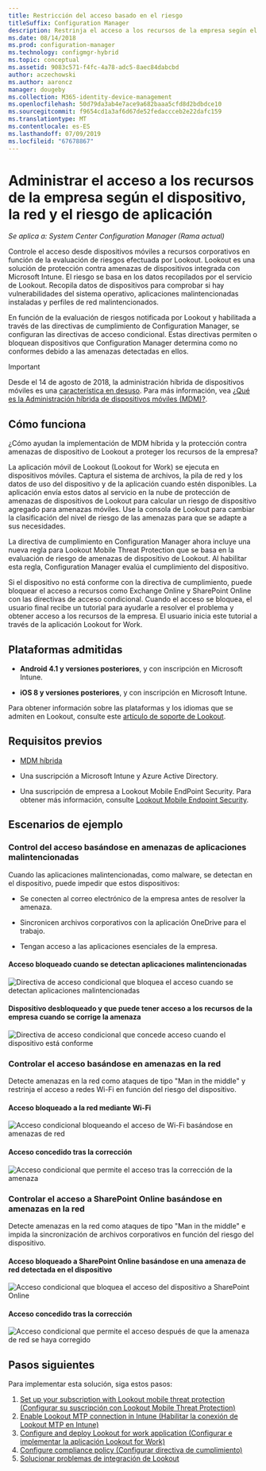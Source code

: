 ```yaml
---
title: Restricción del acceso basado en el riesgo
titleSuffix: Configuration Manager
description: Restrinja el acceso a los recursos de la empresa según el dispositivo, la red y el riesgo de aplicación.
ms.date: 08/14/2018
ms.prod: configuration-manager
ms.technology: configmgr-hybrid
ms.topic: conceptual
ms.assetid: 9083c571-f4fc-4a78-adc5-8aec84dabcbd
author: aczechowski
ms.author: aaroncz
manager: dougeby
ms.collection: M365-identity-device-management
ms.openlocfilehash: 50d79da3ab4e7ace9a682baaa5cfd8d2bdbdce10
ms.sourcegitcommit: f9654cd1a3af6d67de52fedaccceb2e22dafc159
ms.translationtype: MT
ms.contentlocale: es-ES
ms.lasthandoff: 07/09/2019
ms.locfileid: "67678867"
---
```

# <a name="manage-access-to-company-resource-based-on-device-network-and-application-risk"></a>Administrar el acceso a los recursos de la empresa según el dispositivo, la red y el riesgo de aplicación

*Se aplica a: System Center Configuration Manager (Rama actual)*

Controle el acceso desde dispositivos móviles a recursos corporativos en función de la evaluación de riesgos efectuada por Lookout. Lookout es una solución de protección contra amenazas de dispositivos integrada con Microsoft Intune. El riesgo se basa en los datos recopilados por el servicio de Lookout. Recopila datos de dispositivos para comprobar si hay vulnerabilidades del sistema operativo, aplicaciones malintencionadas instaladas y perfiles de red malintencionados. 

En función de la evaluación de riesgos notificada por Lookout y habilitada a través de las directivas de cumplimiento de Configuration Manager, se configuran las directivas de acceso condicional. Estas directivas permiten o bloquean dispositivos que Configuration Manager determina como no conformes debido a las amenazas detectadas en ellos.

> [!Important]  
> Desde el 14 de agosto de 2018, la administración híbrida de dispositivos móviles es una [característica en desuso](/sccm/core/plan-design/changes/deprecated/removed-and-deprecated-cmfeatures). Para más información, vea [¿Qué es la Administración híbrida de dispositivos móviles (MDM)?](/sccm/mdm/understand/hybrid-mobile-device-management).<!--Intune feature 2683117-->  



## <a name="how-does-it-work"></a>Cómo funciona

¿Cómo ayudan la implementación de MDM híbrida y la protección contra amenazas de dispositivo de Lookout a proteger los recursos de la empresa?

La aplicación móvil de Lookout (Lookout for Work) se ejecuta en dispositivos móviles. Captura el sistema de archivos, la pila de red y los datos de uso del dispositivo y de la aplicación cuando estén disponibles. La aplicación envía estos datos al servicio en la nube de protección de amenazas de dispositivos de Lookout para calcular un riesgo de dispositivo agregado para amenazas móviles. Use la consola de Lookout para cambiar la clasificación del nivel de riesgo de las amenazas para que se adapte a sus necesidades.  

La directiva de cumplimiento en Configuration Manager ahora incluye una nueva regla para Lookout Mobile Threat Protection que se basa en la evaluación de riesgo de amenazas de dispositivo de Lookout. Al habilitar esta regla, Configuration Manager evalúa el cumplimiento del dispositivo.

Si el dispositivo no está conforme con la directiva de cumplimiento, puede bloquear el acceso a recursos como Exchange Online y SharePoint Online con las directivas de acceso condicional. Cuando el acceso se bloquea, el usuario final recibe un tutorial para ayudarle a resolver el problema y obtener acceso a los recursos de la empresa. El usuario inicia este tutorial a través de la aplicación Lookout for Work.



## <a name="supported-platforms"></a>Plataformas admitidas

- **Android 4.1 y versiones posteriores**, y con inscripción en Microsoft Intune.  

- **iOS 8 y versiones posteriores**, y con inscripción en Microsoft Intune.  


Para obtener información sobre las plataformas y los idiomas que se admiten en Lookout, consulte este [artículo de soporte de Lookout](https://personal.support.lookout.com/hc/articles/114094140253).



## <a name="prerequisites"></a>Requisitos previos

- [MDM híbrida](/sccm/mdm/understand/hybrid-mobile-device-management)  

- Una suscripción a Microsoft Intune y Azure Active Directory.  

- Una suscripción de empresa a Lookout Mobile EndPoint Security. Para obtener más información, consulte [Lookout Mobile Endpoint Security](https://www.lookout.com/products/mobile-endpoint-security).  



## <a name="example-scenarios"></a>Escenarios de ejemplo


### <a name="control-access-based-on-threat-from-malicious-apps"></a>Control del acceso basándose en amenazas de aplicaciones malintencionadas

Cuando las aplicaciones malintencionadas, como malware, se detectan en el dispositivo, puede impedir que estos dispositivos:

- Se conecten al correo electrónico de la empresa antes de resolver la amenaza.  

- Sincronicen archivos corporativos con la aplicación OneDrive para el trabajo.  

- Tengan acceso a las aplicaciones esenciales de la empresa.  

#### <a name="access-blocked-when-malicious-apps-are-detected"></a>Acceso bloqueado cuando se detectan aplicaciones malintencionadas

![Directiva de acceso condicional que bloquea el acceso cuando se detectan aplicaciones malintencionadas](media/config-mgr-maliciousapps_blocked.png)

#### <a name="device-unblocked-and-is-able-to-access-company-resources-when-the-threat-is-remediated"></a>Dispositivo desbloqueado y que puede tener acceso a los recursos de la empresa cuando se corrige la amenaza

![Directiva de acceso condicional que concede acceso cuando el dispositivo está conforme](media/config-mgr-maliciousapps-unblocked.png)


### <a name="control-access-based-on-threat-to-network"></a>Controlar el acceso basándose en amenazas en la red

Detecte amenazas en la red como ataques de tipo "Man in the middle" y restrinja el acceso a redes Wi-Fi en función del riesgo del dispositivo.

#### <a name="access-to-network-through-wifi-blocked"></a>Acceso bloqueado a la red mediante Wi-Fi

![Acceso condicional bloqueando el acceso de Wi-Fi basándose en amenazas de red](media/config-mgr-network-wifi-blocked.png)

#### <a name="access-granted-on-remediation"></a>Acceso concedido tras la corrección

![Acceso condicional que permite el acceso tras la corrección de la amenaza](media/config-mgr-network-wifi-unblocked.png)


### <a name="control-access-to-sharepoint-online-based-on-threat-to-network"></a>Controlar el acceso a SharePoint Online basándose en amenazas en la red

Detecte amenazas en la red como ataques de tipo "Man in the middle" e impida la sincronización de archivos corporativos en función del riesgo del dispositivo.

#### <a name="access-blocked-sharepoint-online-based-on-network-threat-detected-on-the-device"></a>Acceso bloqueado a SharePoint Online basándose en una amenaza de red detectada en el dispositivo

![Acceso condicional que bloquea el acceso del dispositivo a SharePoint Online](media/config-mgr-network-spo-blocked.png)


#### <a name="access-granted-on-remediation"></a>Acceso concedido tras la corrección

![Acceso condicional que permite el acceso después de que la amenaza de red se haya corregido](media/config-mgr-network-spo-unblocked.png)



## <a name="next-steps"></a>Pasos siguientes

Para implementar esta solución, siga estos pasos:  

1. [Set up your subscription with Lookout mobile threat protection (Configurar su suscripción con Lookout Mobile Threat Protection)](set-up-your-subscription-with-lookout.md)
2. [Enable Lookout MTP connection in Intune (Habilitar la conexión de Lookout MTP en Intune)](enable-lookout-connection-in-intune.md)
3.  [Configure and deploy Lookout for work application (Configurar e implementar la aplicación Lookout for Work)](configure-and-deploy-lookout-for-work-apps.md)
4. [Configure compliance policy (Configurar directiva de cumplimiento)](enable-device-threat-protection-rule-compliance-policy.md)
5. [Solucionar problemas de integración de Lookout](troubleshoot-lookout-integration.md)
